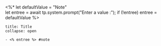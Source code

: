  <%*
let defaultValue = "Note"  
let entree = await tp.system.prompt("Enter a value :");
if (!entree) entree = defaultValue
%>

`````ad-note
title: Title
collapse: open

- <% entree %> #note  
`````
